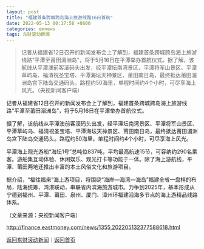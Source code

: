 ```yaml
---
layout: post
title: "福建首条跨城跨岛海上旅游线路16日首航"
date: 2022-05-13 00:17:58 +0800
categories: emnews
tags: 东财滚动新闻
---
```

> 记者从福建省12日召开的新闻发布会上了解到，福建首条跨城跨岛海上旅游线路“平潭至莆田湄洲岛”，将于5月16日在平潭举办首航仪式。据了解，该航线从平潭澳前客滚码头出发，经平潭坛南湾景区、平潭将军山景区、平潭草屿岛、福清祝圣宝塔、平潭海坛天神景区、莆田南日岛，最终抵达莆田湄洲岛宫下陆岛交通码头。路程约50海里，单程时间约4个小时，可尽享海上风光。（央视新闻客户端）

<p>记者从福建省12日召开的新闻发布会上了解到，福建首条跨城跨岛海上旅游线路“平潭至莆田湄洲岛”，将于5月16日在平潭举办首航仪式。</p>
 <p>据了解，该航线从平潭澳前客滚码头出发，经平潭坛南湾景区、平潭将军山景区、平潭草屿岛、福清祝圣宝塔、平潭海坛天神景区、莆田南日岛，最终抵达莆田湄洲岛宫下陆岛交通码头。路程约50海里，单程时间约4个小时，可尽享海上风光。</p>
 <p>平潭海上观光游船“海坛1号”总吨位837吨，平均最高航速15节，可容纳约290名乘客。游船集互动体验、休闲娱乐、观光打卡等功能于一体。除了海上游航线，平潭、莆田两地还推出丰富的本土风俗文化和旅游项目。</p>
 <p>据介绍，“福往福来”海上游项目，将围绕“海岸—海湾—海岛”福建全省一盘棋的布局，陆海统筹、湾港联动，串联省内滨海旅游城市。力争到2025年，基本形成从宁德到福州、平潭、莆田、泉州、厦门、漳州环福建沿海多节点的海上游精品线路体系。</p><p class="em_media">（文章来源：央视新闻客户端）</p>

<http://finance.eastmoney.com/news/1355,202205132377588618.html>

[返回东财滚动新闻](//finews.withounder.com/emnews/)｜[返回首页](//finews.withounder.com/)